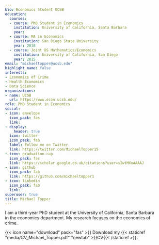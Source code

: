 ```yaml
---
bio: Economics Student UCSB
education:
  courses:
  - course: PhD Student in Economics
    institution: University of California, Santa Barbara
    year: 
  - course: MA in Economics
    institution: San Diego State University
    year: 2018
  - course: Joint BS Mathematics/Economics
    institution: University of California, San Diego
    year: 2015
email: "michaeltopper@ucsb.edu"
highlight_name: false
interests:
- Economics of Crime
- Health Economics
- Data Science
organizations:
- name: UCSB
  url: https://www.econ.ucsb.edu/
role: PhD Student in Economics
social:
- icon: envelope
  icon_pack: fas
  link: 
- display:
    header: true
  icon: twitter
  icon_pack: fab
  label: Follow me on Twitter
  link: https://twitter.com/MichaelTopper15
- icon: graduation-cap
  icon_pack: fas
  link: https://scholar.google.co.uk/citations?user=sIwtMXoAAAAJ
- icon: github
  icon_pack: fab
  link: https://github.com/michaeltopper1
- icon: linkedin
  icon_pack: fab
  link: 
superuser: true
title: Michael Topper
---
```


I am a third-year PhD student at the University of California, Santa Barbara in the economics department. My research focuses on the economics of crime. 


{{< icon name="download" pack="fas" >}} Download my {{< staticref "media/CV_Michael_Topper.pdf" "newtab" >}}CV{{< /staticref >}}.
